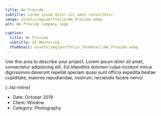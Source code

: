 ```yaml
---
title: We Provide
subtitle: Lorem ipsum dolor sit amet consectetur.
image: assets/img/portfolio/We_Provide.webp
alt: We Provide company logo

caption:
  title: We Provide
  subtitle: AI Mentoring
  thumbnail: assets/img/portfolio_thumbnail/We_Provide.webp
---
```

Use this area to describe your project. Lorem ipsum dolor sit amet, consectetur adipisicing elit. Est blanditiis dolorem culpa incidunt minus dignissimos deserunt repellat aperiam quasi sunt officia expedita beatae cupiditate, maiores repudiandae, nostrum, reiciendis facere nemo!

{:.list-inline}
- Date: October 2019
- Client: Window
- Category: Photography

